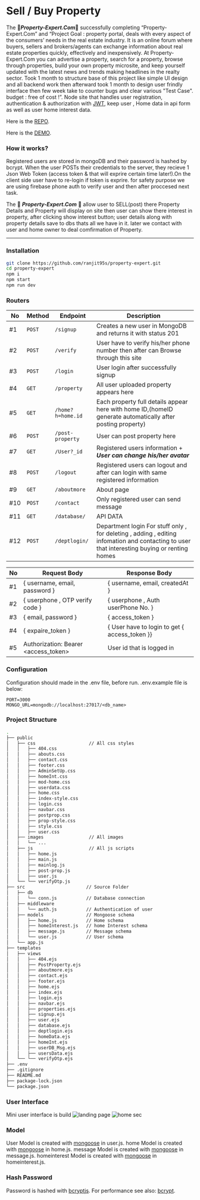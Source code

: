# Sell / Buy Property
The :house_with_garden:**_Property-Expert.Com_**:house_with_garden: successfully completing “Property-Expert.Com” and “Project Goal : property portal, deals with every aspect of the consumers’ needs in the real estate industry. It is an online forum where buyers, sellers and brokers/agents can exchange information about real estate properties quickly, effectively and inexpensively. At Property-Expert.Com you can advertise a property, search for a property, browse through properties, build your own property microsite, and keep yourself updated with the latest news and trends making headlines in the realty sector. Took 1 month to structure base of this project like simple UI design and all backend work then afterward took 1 month to design user frindly interface then few week take to counter bugs and clear various "Test Case". budget : free of cost !”.
Node site that handles user registration, authentication & authorization with [JWT](https://www.npmjs.com/package/jsonwebtoken), keep user , Home data in api form as well as user home interest data.

Here is the [REPO](https://github.com/ranjit95s/property-expert).

Here is the [DEMO](https://property-expert.herokuapp.com/).

### How it works?

  Registered users are stored in mongoDB and their password is hashed by bcrypt. When the user POSTs their credentials to the server, they recieve 1 Json Web Token (access token & that will exprire certain time later!).On the client side user have to re-login if token is exprire.
for safety purpose we are using firebase phone auth to verify user and then after proccesed next task.

The :house_with_garden: **_Property-Expert.Com_** :house_with_garden: allow user to SELL(post) there Property Details and Property will display on site then user can show there interest in property, after clicking show interest button; user details along with property details save to dbs thats all we have in it. later we contact with user and home owner to deal comfirmation of Property.

-----

### Installation
```bash
git clone https://github.com/ranjit95s/property-expert.git
cd property-expert
npm i
npm start
npm run dev
```

### Routers

| No  | Method | Endpoint          | Description                                                                      |
|-----|--------|-------------------|----------------------------------------------------------------------------------|
| #1  | `POST` | `/signup`         | Creates a new user in MongoDB and returns it with status 201                     |
| #2  | `POST` | `/verify`         | User have to verify his/her phone number then after can Browse through this site |
| #3  | `POST` | `/login`          | User login after successfully signup                                             |
| #4  | `GET`  | `/property`       | All user uploaded property appears here                                          |
| #5  | `GET`  | `/home?h=home.id` | Each property full details appear here with home ID,(homeID generate automatically after posting property)|
| #6  | `POST` | `/post-property`  | User can post property here                                                      |
| #7  | `GET`  | `/User?_id`       | Registered users information + **_User can change his/her avatar_**              |
| #8  | `POST` | `/logout`         | Registered users can logout and after can login with same registered information |
| #9  | `GET`  | `/aboutmore`      | About page                                                                       |
| #10 | `POST` | `/contact`        | Only registered user can send message                                            |
| #11 | `GET` | `/database/`       | API DATA   |
| #12 | `POST` | `/deptlogin/`     | Department login For stuff only , for deleting , adding , editing infomation and contacting to user that interesting buying or renting homes|



| No  | Request Body                         | Response Body                   |
| --- | ------------------------------------ | ------------------------------- |
| #1  | { username, email, password }        | { username, email, createdAt }  |
| #2  | { userphone , OTP verify code }      | { userphone , Auth userPhone No. }|
| #3  | { email, password }                  | { access_token }                 |
| #4  | { expaire_token }                    | { User have to login to get { access_token }}|
| #5  | Authorization: Bearer <access_token> | User id that is logged in       |


### Configuration
Configuration should made in the .env file, before run. .env.example file is below:
```env
PORT=3000
MONGO_URL=mongodb://localhost:27017/<db_name>
```

### Project Structure

```bash
.
├── public
│   ├── css                    // All css styles
│   │   ├── 404.css
│   │   ├── abouts.css
│   │   ├── contact.css
│   │   ├── footer.css
│   │   ├── AdminSetUp.css
│   │   ├── homeInt.css
│   │   ├── mod-home.css
│   │   ├── userdata.css
│   │   ├── home.css
│   │   ├── index-style.css
│   │   ├── login.css
│   │   ├── navbar.css
│   │   ├── postprop.css
│   │   ├── prop-style.css
│   │   ├── style.css
│   │   ├── user.css
│   ├── images                 // All images
│   │   └── ... 
│   ├── js                     // All js scripts
│   │   ├── home.js
│   │   ├── main.js
│   │   ├── mainlog.js
│   │   ├── post-prop.js
│   │   ├── user.js
│   └── └── verifyOtp.js
├── src                       // Source Folder
│   ├── db                    
│   │   └── conn.js           // Database connection
│   ├── middleware
│   │   └── auth.js           // Authentication of user
│   ├── models                // Mongoose schema
│   │   ├── home.js           // Home schema
│   │   ├── homeInterest.js   // home Interest schema
│   │   ├── message.js        // Message schema
│   │   └── user.js           // User schema
│   └── app.js 
├── templates
│   ├── views
│   │   ├── 404.ejs
│   │   ├── PostProperty.ejs
│   │   ├── aboutmore.ejs
│   │   ├── contact.ejs
│   │   ├── footer.ejs
│   │   ├── home.ejs
│   │   ├── index.ejs
│   │   ├── login.ejs
│   │   ├── navbar.ejs
│   │   ├── properties.ejs
│   │   ├── signup.ejs
│   │   ├── user.ejs
│   │   ├── database.ejs
│   │   ├── deptlogin.ejs
│   │   ├── homeData.ejs
│   │   ├── homeInt.ejs
│   │   ├── userDB_Msg.ejs
│   │   ├── usersData.ejs
│   └── └── verifyOtp.ejs
├── .env
├── .gitignore
├── README.md
├── package-lock.json
└── package.json
```


### User Interface
Mini user interface is build
![landing page](https://user-images.githubusercontent.com/74762032/125641239-79e13426-bc9c-448f-b481-b6ccac1f42fa.png)
![home sec](https://user-images.githubusercontent.com/74762032/125642931-8b0d1bd5-2bc0-4d30-ab35-4eaaf80e0c5d.png)

### Model
User Model is created with [mongoose](https://www.npmjs.com/package/mongoose) in user.js.
home Model is created with [mongoose](https://www.npmjs.com/package/mongoose) in home.js.
message Model is created with [mongoose](https://www.npmjs.com/package/mongoose) in message.js.
homeinterest Model is created with [mongoose](https://www.npmjs.com/package/mongoose) in homeinterest.js.

### Hash Password
Password is hashed with [bcryptjs](https://www.npmjs.com/package/bcryptjs).
For performance see also: [bcrypt](https://www.npmjs.com/package/bcrypt).

